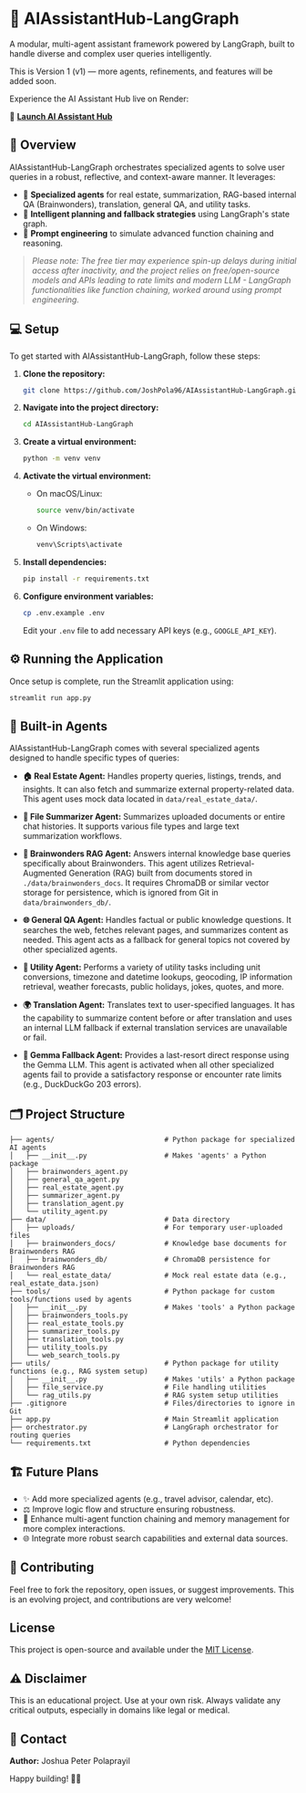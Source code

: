 # 🧠 AIAssistantHub-LangGraph

A modular, multi-agent assistant framework powered by LangGraph, built to handle diverse and complex user queries intelligently.

This is Version 1 (v1) — more agents, refinements, and features will be added soon.

Experience the AI Assistant Hub live on Render:

🔗 **[Launch AI Assistant Hub](https://aiassistanthub-langgraph.onrender.com)**

## 🚀 Overview

AIAssistantHub-LangGraph orchestrates specialized agents to solve user queries in a robust, reflective, and context-aware manner. It leverages:

  * 🤖 **Specialized agents** for real estate, summarization, RAG-based internal QA (Brainwonders), translation, general QA, and utility tasks.
  * 🔁 **Intelligent planning and fallback strategies** using LangGraph's state graph.
  * 🧠 **Prompt engineering** to simulate advanced function chaining and reasoning.

> *Please note: The free tier may experience spin-up delays during initial access after inactivity, and the project relies on free/open-source models and APIs leading to rate limits and modern LLM - LangGraph functionalities like function chaining, worked around using prompt engineering.*

## 💻 Setup

To get started with AIAssistantHub-LangGraph, follow these steps:

1.  **Clone the repository:**

    ```bash
    git clone https://github.com/JoshPola96/AIAssistantHub-LangGraph.git
    ```

2.  **Navigate into the project directory:**

    ```bash
    cd AIAssistantHub-LangGraph
    ```

3.  **Create a virtual environment:**

    ```bash
    python -m venv venv
    ```

4.  **Activate the virtual environment:**

      * On macOS/Linux:
        ```bash
        source venv/bin/activate
        ```
      * On Windows:
        ```bash
        venv\Scripts\activate
        ```

5.  **Install dependencies:**

    ```bash
    pip install -r requirements.txt
    ```

6.  **Configure environment variables:**

    ```bash
    cp .env.example .env
    ```

    Edit your `.env` file to add necessary API keys (e.g., `GOOGLE_API_KEY`).

## ⚙️ Running the Application

Once setup is complete, run the Streamlit application using:

```bash
streamlit run app.py
```

## 🧩 Built-in Agents

AIAssistantHub-LangGraph comes with several specialized agents designed to handle specific types of queries:

  * **🏠 Real Estate Agent:** Handles property queries, listings, trends, and insights. It can also fetch and summarize external property-related data. This agent uses mock data located in `data/real_estate_data/`.

  * **📄 File Summarizer Agent:** Summarizes uploaded documents or entire chat histories. It supports various file types and large text summarization workflows.

  * **🧬 Brainwonders RAG Agent:** Answers internal knowledge base queries specifically about Brainwonders. This agent utilizes Retrieval-Augmented Generation (RAG) built from documents stored in `./data/brainwonders_docs`. It requires ChromaDB or similar vector storage for persistence, which is ignored from Git in `data/brainwonders_db/`.

  * **🌐 General QA Agent:** Handles factual or public knowledge questions. It searches the web, fetches relevant pages, and summarizes content as needed. This agent acts as a fallback for general topics not covered by other specialized agents.

  * **🔧 Utility Agent:** Performs a variety of utility tasks including unit conversions, timezone and datetime lookups, geocoding, IP information retrieval, weather forecasts, public holidays, jokes, quotes, and more.

  * **🌍 Translation Agent:** Translates text to user-specified languages. It has the capability to summarize content before or after translation and uses an internal LLM fallback if external translation services are unavailable or fail.

  * **💬 Gemma Fallback Agent:** Provides a last-resort direct response using the Gemma LLM. This agent is activated when all other specialized agents fail to provide a satisfactory response or encounter rate limits (e.g., DuckDuckGo 203 errors).

## 🗂 Project Structure

```
├── agents/                           # Python package for specialized AI agents
│   ├── __init__.py                   # Makes 'agents' a Python package
│   ├── brainwonders_agent.py
│   ├── general_qa_agent.py
│   ├── real_estate_agent.py
│   ├── summarizer_agent.py
│   ├── translation_agent.py
│   └── utility_agent.py
├── data/                             # Data directory
│   ├── uploads/                      # For temporary user-uploaded files
│   ├── brainwonders_docs/            # Knowledge base documents for Brainwonders RAG
│   ├── brainwonders_db/              # ChromaDB persistence for Brainwonders RAG
│   └── real_estate_data/             # Mock real estate data (e.g., real_estate_data.json)
├── tools/                            # Python package for custom tools/functions used by agents
│   ├── __init__.py                   # Makes 'tools' a Python package
│   ├── brainwonders_tools.py
│   ├── real_estate_tools.py
│   ├── summarizer_tools.py
│   ├── translation_tools.py
│   ├── utility_tools.py
│   └── web_search_tools.py
├── utils/                            # Python package for utility functions (e.g., RAG system setup)
│   ├── __init__.py                   # Makes 'utils' a Python package
│   ├── file_service.py               # File handling utilities
│   └── rag_utils.py                  # RAG system setup utilities
├── .gitignore                        # Files/directories to ignore in Git
├── app.py                            # Main Streamlit application
├── orchestrator.py                   # LangGraph orchestrator for routing queries
└── requirements.txt                  # Python dependencies
```

## 🏗 Future Plans

  * ✨ Add more specialized agents (e.g., travel advisor, calendar, etc).
  * ⚖️ Improve logic flow and structure ensuring robustness.
  * 🔗 Enhance multi-agent function chaining and memory management for more complex interactions.
  * 🌐 Integrate more robust search capabilities and external data sources.

## 🌟 Contributing

Feel free to fork the repository, open issues, or suggest improvements. This is an evolving project, and contributions are very welcome\!

## License

This project is open-source and available under the [MIT License](LICENSE).

## ⚠️ Disclaimer

This is an educational project. Use at your own risk. Always validate any critical outputs, especially in domains like legal or medical.

## 💬 Contact

**Author:** Joshua Peter Polaprayil

Happy building\! 🚀✨